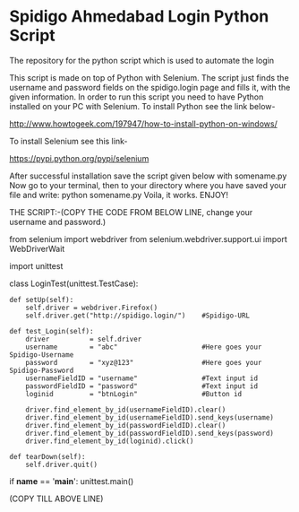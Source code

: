 # Spidigo Ahmedabad Login Python Script
The repository for the python script which is used to automate the login

This script is made on top of Python with Selenium. The script just finds the username and password fields on the spidigo.login page and fills it, with the given information.
In order to run this script you need to have Python installed on your PC with Selenium.
To install Python see the link below-

http://www.howtogeek.com/197947/how-to-install-python-on-windows/

To install Selenium see this link-

https://pypi.python.org/pypi/selenium

After successful installation save the script given below with somename.py 
Now go to your terminal, then to your directory where you have saved your file and write: python somename.py
Voila, it works. ENJOY!

THE SCRIPT:-(COPY THE CODE FROM BELOW LINE, change your username and password.)

from selenium import webdriver
from selenium.webdriver.support.ui import WebDriverWait

import unittest

class LoginTest(unittest.TestCase):

    def setUp(self):
        self.driver = webdriver.Firefox()
        self.driver.get("http://spidigo.login/")    #Spidigo-URL

    def test_Login(self):
        driver          = self.driver
        username        = "abc"                     #Here goes your Spidigo-Username
        password        = "xyz@123"                 #Here goes your Spidigo-Password
        usernameFieldID = "username"                #Text input id 
        passwordFieldID = "password"                #Text input id 
        loginid         = "btnLogin"                #Button id
     
        driver.find_element_by_id(usernameFieldID).clear()
        driver.find_element_by_id(usernameFieldID).send_keys(username)
        driver.find_element_by_id(passwordFieldID).clear()
        driver.find_element_by_id(passwordFieldID).send_keys(password)
        driver.find_element_by_id(loginid).click()

    def tearDown(self):
        self.driver.quit()

if __name__ == '__main__':
    unittest.main()
    
(COPY TILL ABOVE LINE)
